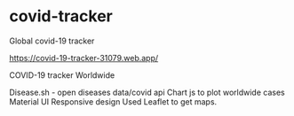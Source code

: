 # covid-tracker
Global covid-19 tracker

https://covid-19-tracker-31079.web.app/

COVID-19 tracker Worldwide

Disease.sh - open diseases data/covid api
Chart js to plot worldwide cases
Material UI
Responsive design
Used Leaflet to get maps.
